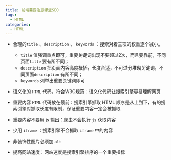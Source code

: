 ```yaml
---
title: 前端需要注意哪些SEO
tags:
  - HTML
categories:
  - HTML
---
```

+ 合理的`title` 、`description` 、 `keywords` ：搜索对着三项的权重逐个减小。
  +  `title` 值强调重点即可，重要关键词出现不要超过2次，而且要靠前，不同页面`title` 要有所不同；
  +  `description` 把页面内容高度概括，长度合适，不可过分堆砌关键词，不同页面`description` 有所不同；
  + `keywords` 列举出重要关键词即可

+ 语义化的 `HTML` 代码，符合W3C规范：语义化代码让搜索引擎容易理解网页

+ 重要内容 `HTML` 代码放在最前：搜索引擎抓取 HTML 顺序是从上到下，有的搜索引擎对抓取长度有限制，保证重要内容一定会被抓取

+ 重要内容不要用 js 输出：爬虫不会执行 `js` 获取内容

+ 少用 `iframe` ：搜索引擎不会抓取 `iframe` 中的内容
+ 非装饰性图片必须加 `alt` 
+ 提高网站速度：网站速度是搜索引擎排序的一个重要指标

